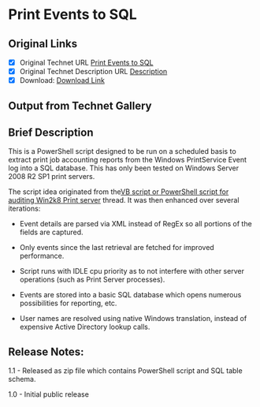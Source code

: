 # Print Events to SQL

## Original Links

- [x] Original Technet URL [Print Events to SQL](https://gallery.technet.microsoft.com/Print-Events-to-SQL-618dd5d4)
- [x] Original Technet Description URL [Description](https://gallery.technet.microsoft.com/Print-Events-to-SQL-618dd5d4/description)
- [x] Download: [Download Link](Download\PrintingAuditToSQL.zip)

## Output from Technet Gallery

## Brief Description

This is a PowerShell script designed to be run on a scheduled basis to extract print job accounting reports from the Windows PrintService Event log into a SQL database. This has only been tested on Windows Server 2008 R2 SP1 print servers.

The script idea originated from the[VB script or PowerShell script for auditing Win2k8 Print server](https://social.technet.microsoft.com/Forums/en-US/ITCG/thread/007be664-1d8d-461c-9e0b-d8177106d4f8) thread. It was then enhanced over several  iterations:

- Event details are parsed via XML instead of RegEx so all portions of the fields are captured.

- Only events since the last retrieval are fetched for improved performance.

- Script runs with IDLE cpu priority as to not interfere with other server operations (such as Print Server processes).

- Events are stored into a basic SQL database which opens numerous possibilities for reporting, etc.

- User names are resolved using native Windows translation, instead of expensive Active Directory lookup calls.

## Release Notes:

1.1 - Released as zip file which contains PowerShell script and SQL table schema.

1.0 - Initial public release

